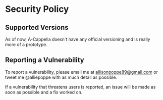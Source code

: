 # Security Policy

## Supported Versions

As of now, A-Cappella doesn't have any official versioning and is really more of a prototype.

<!--- Use this section to tell people about which versions of your project are
currently being supported with security updates.

| Version | Supported          |
| ------- | ------------------ |
| 5.1.x   | :white_check_mark: |
| 5.0.x   | :x:                |
| 4.0.x   | :white_check_mark: |
| < 4.0   | :x:                | --->

## Reporting a Vulnerability

To report a vulnerability, please email me at allisonpoppe89@gmail.com or tweet me @alliepoppe
with as much detail as possible.

If a vulnerability that threatens users is reported, an issue will be made as soon as possible
and a fix worked on.
